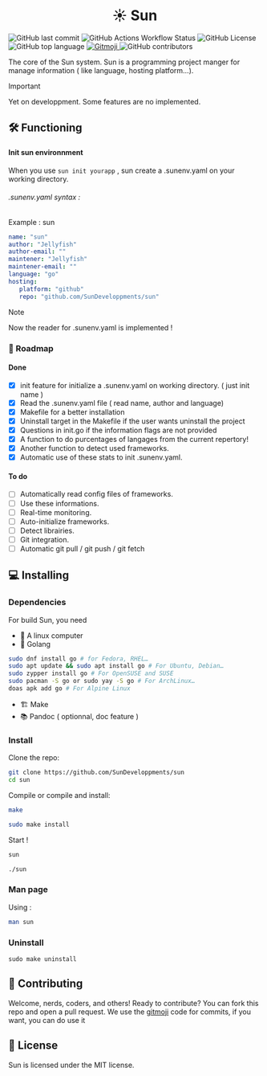  <h1 style="text-align: center">☀️ Sun</h1> 

![GitHub last commit](https://img.shields.io/github/last-commit/SunDeveloppments/sun)
![GitHub Actions Workflow Status](https://img.shields.io/github/actions/workflow/status/SunDeveloppments/sun/go-tests.yml)
![GitHub License](https://img.shields.io/github/license/SunDeveloppments/sun)
![GitHub top language](https://img.shields.io/github/languages/top/SunDeveloppments/sun)
<a href="https://gitmoji.dev">
  <img
    src="https://img.shields.io/badge/gitmoji-%20😜%20😍-FFDD67.svg?style=flat-square"
    alt="Gitmoji"
  />
</a>
![GitHub contributors](https://img.shields.io/github/contributors/SunDeveloppments/sun)

The core of the Sun system. Sun is a programming project manger for manage information ( like language, hosting platform...). 

> [!IMPORTANT]
> Yet on developpment. Some features are no implemented.

## 🛠️ Functioning

#### Init sun environnment

When you use `sun init yourapp` , sun create a .sunenv.yaml on your working directory. 

###### *.sunenv.yaml* syntax :  

Example : sun

```yaml  
name: "sun"
author: "Jellyfish"
author-email: ""
maintener: "Jellyfish"
maintener-email: ""
language: "go"
hosting:
   platform: "github"
   repo: "github.com/SunDeveloppments/sun" 
```

> [!NOTE]
> Now the reader for .sunenv.yaml is implemented !

### 🚀 Roadmap

#### Done

- [x] init feature for initialize a .sunenv.yaml on working directory. ( just init name )
- [x] Read the .sunenv.yaml file ( read name, author and language)
- [x] Makefile for a better installation
- [X] Uninstall target in the Makefile if the user wants uninstall the project
- [X] Questions in init.go if the information flags are not provided
- [X] A function to do purcentages of langages from the current repertory!
- [X] Another function to detect used frameworks.
- [X] Automatic use of these stats to init .sunenv.yaml.

#### To do

- [ ] Automatically read config files of frameworks.
- [ ] Use these informations.
- [ ] Real-time monitoring.
- [ ] Auto-initialize frameworks.
- [ ] Detect librairies.
- [ ] Git integration.
- [ ] Automatic git pull / git push / git fetch

## 💻 Installing

### Dependencies  
For build Sun, you need

- 🐧 A linux computer  
- 🐹 Golang   
```bash  
sudo dnf install go # for Fedora, RHEL…
sudo apt update && sudo apt install go # For Ubuntu, Debian…  
sudo zypper install go # For OpenSUSE and SUSE  
sudo pacman -S go or sudo yay -S go # For ArchLinux…  
doas apk add go # For Alpine Linux  
```  
- 🏗️ Make
- 📚 Pandoc ( optionnal, doc feature )


### Install
Clone the repo:
```bash
git clone https://github.com/SunDeveloppments/sun
cd sun
```
Compile or compile and install:
```bash
make
```
```bash
sudo make install
```
Start !
```bash
sun
```
```bash
./sun
```
### Man page

Using :

```sh
man sun
```

### Uninstall
```
sudo make uninstall
```


## 👋 Contributing 

Welcome, nerds, coders, and others! Ready to contribute? You can fork this repo and open a pull request. We use the [gitmoji](https://gitmoji.dev) code for commits, if you want, you can do use it

## 📜 License

Sun is licensed under the MIT license.
